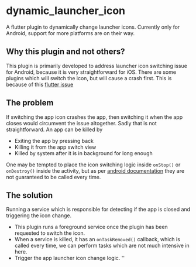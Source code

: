 # dynamic_launcher_icon

A flutter plugin to dynamically change launcher icons. Currently only for Android, support for more platforms are on their way.

## Why this plugin and not others?

This plugin is primarily developed to address launcher icon switching issue for Android, because it is very straightforward for iOS. There are some plugins which will switch the icon, but will cause a crash first. This is because of this [flutter issue](https://github.com/tastelessjolt/flutter_dynamic_icon/pull/10#issuecomment-959260628)

## The problem

If switching the app icon crashes the app, then switching it when the app closes would circumvent the issue altogether. Sadly that is not straightforward. An app can be killed by

- Exiting the app by pressing back
- Killing it from the app switch view
- Killed by system after it is in background for long enough

One may be tempted to place the icon switching logic inside `onStop()` or `onDestroy()` inside the activity, but as per [android documentation](<https://developer.android.com/reference/android/app/Activity#onDestroy()>) they are not guaranteed to be called every time.

## The solution

Running a service which is responsible for detecting if the app is closed and triggering the icon change.

- This plugin runs a foreground service once the plugin has been requested to switch the icon.
- When a service is killed, it has an `onTaskRemoved()` callback, which is called every time, we can perform tasks which are not much intensive in here.
- Trigger the app launcher icon change logic.
  ''
